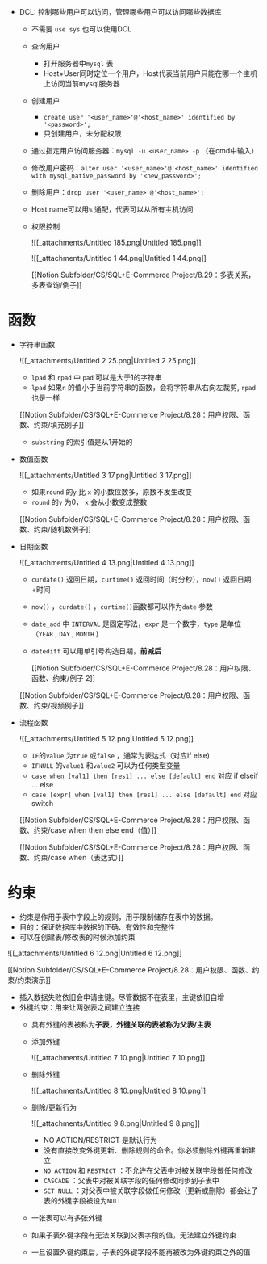 - DCL: 控制哪些用户可以访问，管理哪些用户可以访问哪些数据库
    
    - 不需要 `use sys` 也可以使用DCL
    - 查询用户
        - 打开服务器中`mysql` 表
        - Host+User同时定位一个用户，Host代表当前用户只能在哪一个主机上访问当前mysql服务器
    - 创建用户
        - `create user '<user_name>'@'<host_name>' identified by '<password>';`
        - 只创建用户，未分配权限
    - 通过指定用户访问服务器：`mysql -u <user_name> -p` （在cmd中输入）
    - 修改用户密码：`alter user '<user_name>'@'<host_name>' identified with mysql_native_password by '<new_password>';`
    - 删除用户：`drop user '<user_name>'@'<host_name>';`
    - Host name可以用`%` 通配，代表可以从所有主机访问
    - 权限控制
        
        ![[_attachments/Untitled 185.png|Untitled 185.png]]
        
        ![[_attachments/Untitled 1 44.png|Untitled 1 44.png]]
        
        [[Notion Subfolder/CS/SQL+E-Commerce Project/8.29：多表关系，多表查询/例子]]
        
    
      
    
      
    

# 函数

- 字符串函数
    
    ![[_attachments/Untitled 2 25.png|Untitled 2 25.png]]
    
    - `lpad` 和 `rpad` 中 `pad` 可以是大于1的字符串
    - `lpad` 如果`n` 的值小于当前字符串的函数，会将字符串从右向左裁剪, `rpad` 也是一样
    
    [[Notion Subfolder/CS/SQL+E-Commerce Project/8.28：用户权限、函数、约束/填充例子]]
    
    - `substring` 的索引值是从1开始的
- 数值函数
    
    ![[_attachments/Untitled 3 17.png|Untitled 3 17.png]]
    
    - 如果`round` 的`y` 比 `x` 的小数位数多，原数不发生改变
    - `round` 的`y` 为0， `x` 会从小数变成整数
    
    [[Notion Subfolder/CS/SQL+E-Commerce Project/8.28：用户权限、函数、约束/随机数例子]]
    
- 日期函数
    
    ![[_attachments/Untitled 4 13.png|Untitled 4 13.png]]
    
    - `curdate()` 返回日期，`curtime()` 返回时间（时分秒），`now()` 返回日期+时间
    - `now()` ，`curdate()` ，`curtime()`函数都可以作为`date` 参数
    - `date_add` 中 `INTERVAL` 是固定写法，`expr` 是一个数字，`type` 是单位（`YEAR` , `DAY` , `MONTH` )
    - `datediff` 可以用单引号构造日期，**前减后**
        
        [[Notion Subfolder/CS/SQL+E-Commerce Project/8.28：用户权限、函数、约束/例子 2]]
        
    
    [[Notion Subfolder/CS/SQL+E-Commerce Project/8.28：用户权限、函数、约束/视频例子]]
    
- 流程函数
    
    ![[_attachments/Untitled 5 12.png|Untitled 5 12.png]]
    
    - `IF`的`value` 为`true` 或`false` ，通常为表达式（对应if else)
    - `IFNULL` 的`value1` 和`value2` 可以为任何类型变量
    - `case when [val1] then [res1] ... else [default] end` 对应 if elseif … else
    - `case [expr] when [val1] then [res1] ... else [default] end` 对应 switch
    
    [[Notion Subfolder/CS/SQL+E-Commerce Project/8.28：用户权限、函数、约束/case when then else end（值）]]
    
    [[Notion Subfolder/CS/SQL+E-Commerce Project/8.28：用户权限、函数、约束/case when（表达式）]]
    

# 约束

- 约束是作用于表中字段上的规则，用于限制储存在表中的数据。
- 目的：保证数据库中数据的正确、有效性和完整性
- 可以在创建表/修改表的时候添加约束

![[_attachments/Untitled 6 12.png|Untitled 6 12.png]]

[[Notion Subfolder/CS/SQL+E-Commerce Project/8.28：用户权限、函数、约束/约束演示]]

- 插入数据失败依旧会申请主键。尽管数据不在表里，主键依旧自增
- 外键约束：用来让两张表之间建立连接
    - 具有外键的表被称为**子表，**外键关联的表被称为**父表/主表**
    - 添加外键
        
        ![[_attachments/Untitled 7 10.png|Untitled 7 10.png]]
        
    - 删除外键
        
        ![[_attachments/Untitled 8 10.png|Untitled 8 10.png]]
        
    - 删除/更新行为
        
        ![[_attachments/Untitled 9 8.png|Untitled 9 8.png]]
        
        - NO ACTION/RESTRICT 是默认行为
        - 没有直接改变外键更新、删除规则的命令。你必须删除外键再重新建立
        - `NO ACTION` 和 `RESTRICT` ：不允许在父表中对被关联字段做任何修改
        - `CASCADE` ：父表中对被关联字段的任何修改同步到子表中
        - `SET NULL` ：对父表中被关联字段做任何修改（更新或删除）都会让子表的外键字段被设为`NULL`
    - 一张表可以有多张外键
    - 如果子表外键字段有无法关联到父表字段的值，无法建立外键约束
    - 一旦设置外键约束后，子表的外键字段不能再被改为外键约束之外的值
